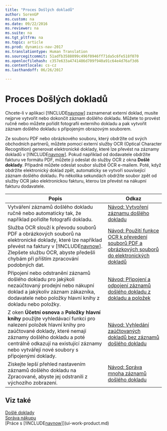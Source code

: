 ```yaml
---
title: "Proces Došlých dokladů"
author: SorenGP
ms.custom: na
ms.date: 09/22/2016
ms.reviewer: na
ms.suite: na
ms.tgt_pltfrm: na
ms.topic: article
ms.prod: dynamics-nav-2017
ms.translationtype: Human Translation
ms.sourcegitcommit: 51adfb3588099c496f0946ff71da5c6fe518f070
ms.openlocfilehash: c357e633a4741486d709f940a91c64e4d76af3d6
ms.contentlocale: cs-cz
ms.lasthandoff: 06/26/2017

---
```


# <a name="process-incoming-documents"></a>Proces Došlých dokladů

Chcete-li v aplikaci [!INCLUDE[navnow](includes/navnow_md.md)] zaznamenat externí doklad, musíte nejprve vytvořit nebo dokončit záznam došlého dokladu. Můžete to provést ručně nebo můžete pořídit fotografii externího dokladu a pak vytvořit záznam došlého dokladu s připojeným obrazovým souborem.

Ze souboru PDF nebo obrázkového souboru, který obdržíte od svých obchodních partnerů, můžete pomocí externí služby OCR (Optical Character Recognition) generovat elektronické doklady, které lze převést na záznamy dokladů v [!INCLUDE[navnow](includes/navnow_md.md)]. Pokud například od dodavatele obdržíte fakturu ve formátu PDF, můžete ji odeslat do služby OCR z okna **Došlé doklady**. Případně můžete odeslat soubor službě OCR e-mailem. Poté, když obdržíte elektronický doklad zpět, automaticky se vytvoří související záznam došlého dokladu. Po několika sekundách obdržíte soubor zpět od služby OCR jako elektronickou fakturu, kterou lze převést na nákupní fakturu dodavatele.

|Popis     |Odkaz                   |
|-------|----------------------|
|Vytváření záznamů došlého dokladu ručně nebo automaticky tak, že například pořídíte fotografii dokladu.|[Návod: Vytvoření záznamu došlého dokladu](across-how-create-income-document-records.md)|
|Služba OCR slouží k převodu souborů PDF a obrázkových souborů na elektronické doklady, které lze například převést na faktury v [!INCLUDE[navnow](includes/navnow_md.md)]. Zlepšete službu OCR, abyste předešli chybám při příštím zpracování podobných dat.|[Návod: Použití funkce OCR k převedení souborů PDF a obrázkových souborů do elektronických dokladů](across-how-use-ocr-pdf-images-files.md)|
|Připojení nebo odstranění záznamů došlého dokladu pro jakýkoli nezaúčtovaný prodejní nebo nákupní doklad a jakýkoliv záznam zákazníka, dodavatele nebo položky hlavní knihy z dokladu nebo položky.|[Návod: Připojení a odpojení záznamů došlého dokladu z dokladu a položek](across-how-connect-disconnect-income-document-records.md)|
|Z oken **Účetní osnova** a **Položky hlavní knihy** použijte vyhledávací funkci pro nalezení položek hlavní knihy pro zaúčtované doklady, které nemají záznamy došlého dokladu a poté centrálně odkazují na existující záznamy nebo vytvářejí nové soubory s připojenými doklady.|[Návod: Vyhledání zaúčtovaných dokladů bez záznamů došlého dokladu](across-how-find-posted-documents-without-income-document-records.md)|
|Získejte lepší přehled nastavením záznamů došlého dokladu na Zpracované, abyste jej odstranili z výchozího zobrazení.|[Návod: Správa mnoha záznamů došlého dokladu](across-how-manage-many-income-document-records.md)|

## <a name="see-also"></a>Viz také  
[Došlé doklady](across-income-documents.md)  
[Správa nákupu](purchasing-manage-purchasing.md)  
[Práce s [!INCLUDE[navnow](includes/navnow_md.md)]](ui-work-product.md)

